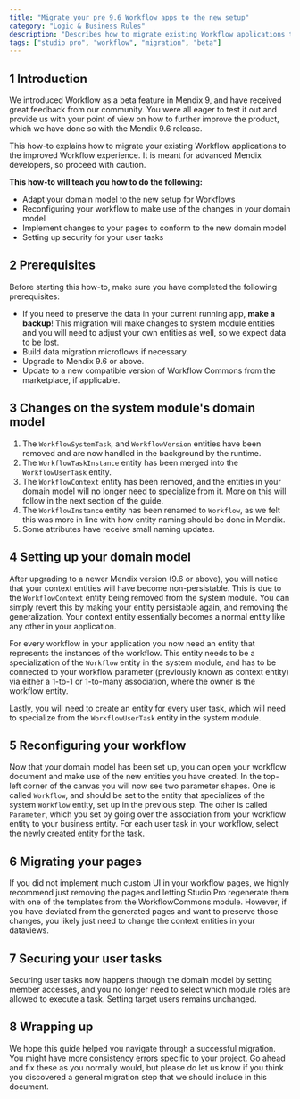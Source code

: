 ```yaml
---
title: "Migrate your pre 9.6 Workflow apps to the new setup"
category: "Logic & Business Rules"
description: "Describes how to migrate existing Workflow applications to the new feedback-improved beta"
tags: ["studio pro", "workflow", "migration", "beta"]
---
```


## 1 Introduction

We introduced Workflow as a beta feature in Mendix 9, and have received great feedback from our community. You were all eager to test it out and provide us with your point of view on how to further improve the product, which we have done so with the Mendix 9.6 release.

This how-to explains how to migrate your existing Workflow applications to the improved Workflow experience. It is meant for advanced Mendix developers, so proceed with caution.

**This how-to will teach you how to do the following:**

-   Adapt your domain model to the new setup for Workflows
-   Reconfiguring your workflow to make use of the changes in your domain model
-   Implement changes to your pages to conform to the new domain model
-   Setting up security for your user tasks

## 2 Prerequisites

Before starting this how-to, make sure you have completed the following prerequisites:

-   If you need to preserve the data in your current running app, **make a backup**! This migration will make changes to system module entities and you will need to adjust your own entities as well, so we expect data to be lost.
-   Build data migration microflows if necessary.
-   Upgrade to Mendix 9.6 or above.
-   Update to a new compatible version of Workflow Commons from the marketplace, if applicable.

## 3 Changes on the system module's domain model

1. The `WorkflowSystemTask`, and `WorkflowVersion` entities have been removed and are now handled in the background by the runtime.
2. The `WorkflowTaskInstance` entity has been merged into the `WorkflowUserTask` entity.
3. The `WorkflowContext` entity has been removed, and the entities in your domain model will no longer need to specialize from it. More on this will follow in the next section of the guide.
4. The `WorkflowInstance` entity has been renamed to `Workflow`, as we felt this was more in line with how entity naming should be done in Mendix.
5. Some attributes have receive small naming updates.

## 4 Setting up your domain model

After upgrading to a newer Mendix version (9.6 or above), you will notice that your context entities will have become non-persistable. This is due to the `WorkflowContext` entity being removed from the system module. You can simply revert this by making your entity persistable again, and removing the generalization. Your context entity essentially becomes a normal entity like any other in your application.

For every workflow in your application you now need an entity that represents the instances of the workflow. This entity needs to be a specialization of the `Workflow` entity in the system module, and has to be connected to your workflow parameter (previously known as context entity) via either a 1-to-1 or 1-to-many association, where the owner is the workflow entity.

Lastly, you will need to create an entity for every user task, which will need to specialize from the `WorkflowUserTask` entity in the system module.

## 5 Reconfiguring your workflow

Now that your domain model has been set up, you can open your workflow document and make use of the new entities you have created. In the top-left corner of the canvas you will now see two parameter shapes. One is called `Workflow`, and should be set to the entity that specializes of the system `Workflow` entity, set up in the previous step. The other is called `Parameter`, which you set by going over the association from your workflow entity to your business entity. For each user task in your workflow, select the newly created entity for the task.

## 6 Migrating your pages

If you did not implement much custom UI in your workflow pages, we highly recommend just removing the pages and letting Studio Pro regenerate them with one of the templates from the WorkflowCommons module. However, if you have deviated from the generated pages and want to preserve those changes, you likely just need to change the context entities in your dataviews.

## 7 Securing your user tasks

Securing user tasks now happens through the domain model by setting member accesses, and you no longer need to select which module roles are allowed to execute a task. Setting target users remains unchanged.

## 8 Wrapping up

We hope this guide helped you navigate through a successful migration. You might have more consistency errors specific to your project. Go ahead and fix these as you normally would, but please do let us know if you think you discovered a general migration step that we should include in this document.
